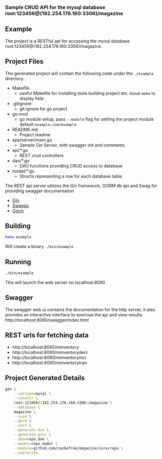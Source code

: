 [comment]: <> (This is a generated file please edit source in ./templates)
[comment]: <> (All modification will be lost, you have been warned)
[comment]: <> ()
### Sample CRUD API for the mysql database root:123456@(182.254.176.160:3306)/magazine

## Example
The project is a RESTful api for accessing the mysql database root:123456@(182.254.176.160:3306)/magazine.

## Project Files
The generated project will contain the following code under the `./example` directory.
* Makefile
  * useful Makefile for installing tools building project etc. Issue `make` to display help
* .gitignore
  * git ignore for go project
* go.mod
  * go module setup, pass `--module` flag for setting the project module default `example.com/example`
* README.md
  * Project readme
* app/server/main.go
  * Sample Gin Server, with swagger init and comments
* api/*.go
  * REST crud controllers
* dao/*.go
  * DAO functions providing CRUD access to database
* model/*.go
  * Structs representing a row for each database table

The REST api server utilizes the Gin framework, GORM db api and Swag for providing swagger documentation
* [Gin](https://github.com/gin-gonic/gin)
* [Swaggo](https://github.com/swaggo/swag)
* [Gorm](https://github.com/jinzhu/gorm)

## Building
```.bash
make example
```
Will create a binary `./bin/example`

## Running
```.bash
./bin/example
```
This will launch the web server on localhost:8080

## Swagger
The swagger web ui contains the documentation for the http server, it also provides an interactive interface to exercise the api and view results.
http://localhost:8080/swagger/index.html

## REST urls for fetching data


* http://localhost:8080/minventory
* http://localhost:8080/minventorydecr
* http://localhost:8080/minventoryincr
* http://localhost:8080/minventorytran

## Project Generated Details
```.bash
gen \
    --sqltype=mysql \
    --connstr \
    root:123456@(182.254.176.160:3306)/magazine \
    --database \
    magazine \
    --json \
    --gorm \
    --rest \
    --generate-dao \
    --generate-proj \
    --dao=repo_dao \
    --model=repo_model \
    --module=github.com/canbefree/magazine/core/repo \
    --overwrite
```











